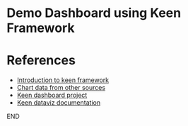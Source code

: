 # Demo Dashboard using Keen Framework


# References

* [Introduction to keen framework](https://keen.io/docs/visualize/how-to-create-a-dashboard/)
* [Chart data from other sources](https://keen.io/docs/visualize/visualize-your-own-data/)
* [Keen dashboard project](https://github.com/keen/dashboards)
* [Keen dataviz documentation](https://github.com/keen/keen-dataviz.js/tree/master/docs)


END

